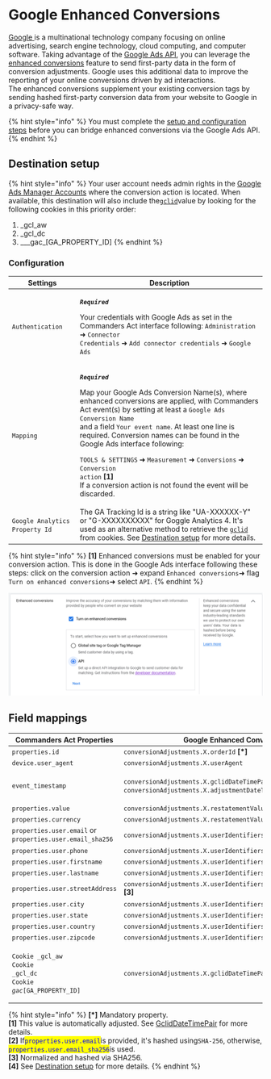 # Google Enhanced Conversions

[Google ](https://about.google/)is a multinational technology company focusing on online advertising, search engine technology, cloud computing, and computer software. Taking advantage of the [Google Ads API](https://developers.google.com/google-ads/api/docs/start), you can leverage the [enhanced conversions](https://support.google.com/google-ads/answer/9888656) feature to send first-party data in the form of conversion adjustments. Google uses this additional data to improve the reporting of your online conversions driven by ad interactions.\
The enhanced conversions supplement your existing conversion tags by sending hashed first-party conversion data from your website to Google in a privacy-safe way.

{% hint style="info" %}
You must complete the [setup and configuration steps](https://support.google.com/google-ads/answer/11062876) before you can bridge enhanced conversions via the Google Ads API.
{% endhint %}

## Destination setup

{% hint style="info" %}
Your user account needs admin rights in the [Google Ads Manager Accounts](https://ads.google.com/intl/en/home/tools/manager-accounts/) where the conversion action is located. When available, this destination will also include the[`gclid`](https://support.google.com/google-ads/answer/9744275?hl=en)value by looking for the following cookies in this priority order:

1. \_gcl\_aw
2. \_gcl\_dc
3. _\__gac\_\[GA\_PROPERTY\_ID]
{% endhint %}

### Configuration

| Settings                       | Description                                                                                                                                                                                                                                                                                                                                                                                                                                                                                                                                                                                                       |
| ------------------------------ | ----------------------------------------------------------------------------------------------------------------------------------------------------------------------------------------------------------------------------------------------------------------------------------------------------------------------------------------------------------------------------------------------------------------------------------------------------------------------------------------------------------------------------------------------------------------------------------------------------------------- |
| `Authentication`               | <p><em><strong><code>Required</code></strong></em></p><p>Your credentials with Google Ads as set in the Commanders Act interface following: <code>Administration</code> ➜ <code>Connector Credentials</code> ➜ <code>Add connector credentials</code> ➜ <code>Google Ads</code></p>                                                                                                                                                                                                                                                                                                                               |
| `Mapping`                      | <p><em><strong><code>Required</code></strong></em></p><p>Map your Google Ads Conversion Name(s), where enhanced conversions are applied, with Commanders Act event(s) by setting at least a <code>Google Ads Conversion Name</code><br>and a field <code>Your event name</code>. At least one line is required. Conversion names can be found in the Google Ads interface following:</p><p><code>TOOLS &#x26; SETTINGS</code> ➜ <code>Measurement</code> ➜ <code>Conversions</code> ➜ <code>Conversion action</code> <strong>[1]</strong><br>If a conversion action is not found the event will be discarded.</p> |
| `Google Analytics Property Id` | The GA Tracking Id is a string like "UA-XXXXXX-Y" or "G-XXXXXXXXXX" for Goggle Analytics 4. It's used as an alternative method to retrieve the [`gclid`](https://support.google.com/google-ads/answer/9744275?hl=en) from cookies. See [Destination setup](google-enhanced-conversion.md#destination-setup) for more details.                                                                                                                                                                                                                                                                                     |

{% hint style="info" %}
**\[1]** Enhanced conversions must be enabled for your conversion action. This is done in the Google Ads interface following these steps: click on the conversion action ➜ expand `Enhanced conversions`➜ flag `Turn on enhanced conversions`➜ select `API`.
{% endhint %}

![Flag "Turn on enhanced conversion" and select "API".](<../../../../.gitbook/assets/2 (1).png>)

## Field mappings

| Commanders Act Properties                                                                                      | Google Enhanced Conversions Properties                                                                                                                                                    |
| -------------------------------------------------------------------------------------------------------------- | ----------------------------------------------------------------------------------------------------------------------------------------------------------------------------------------- |
| `properties.id`                                                                                                | `conversionAdjustments.X.orderId` **\[\*]**                                                                                                                                               |
| `device.user_agent`                                                                                            | `conversionAdjustments.X.userAgent`                                                                                                                                                       |
| `event_timestamp`                                                                                              | <p><code>conversionAdjustments.X.gclidDateTimePair.conversionDateTime</code> <strong>[1]</strong> and<br><code>conversionAdjustments.X.adjustmentDateTime</code> <strong>[1]</strong></p> |
| `properties.value`                                                                                             | `conversionAdjustments.X.restatementValue.adjustedValue`                                                                                                                                  |
| `properties.currency`                                                                                          | `conversionAdjustments.X.restatementValue.currencyCode`                                                                                                                                   |
| `properties.user.email` or `properties.user.email_sha256`                                                      | `conversionAdjustments.X.userIdentifiers.Y.hashedEmail` **\[2]**                                                                                                                          |
| `properties.user.phone`                                                                                        | `conversionAdjustments.X.userIdentifiers.Y.hashedPhoneNumber` **\[3]**                                                                                                                    |
| `properties.user.firstname`                                                                                    | `conversionAdjustments.X.userIdentifiers.Y.addressInfo.hashedFirstName` **\[3]**                                                                                                          |
| `properties.user.lastname`                                                                                     | `conversionAdjustments.X.userIdentifiers.Y.addressInfo.hashedLastName` **\[3]**                                                                                                           |
| `properties.user.streetAddress`                                                                                | `conversionAdjustments.X.userIdentifiers.Y.addressInfo.hashedStreetAddress` **\[3]**                                                                                                      |
| `properties.user.city`                                                                                         | `conversionAdjustments.X.userIdentifiers.Y.addressInfo.city`                                                                                                                              |
| `properties.user.state`                                                                                        | `conversionAdjustments.X.userIdentifiers.Y.addressInfo.state`                                                                                                                             |
| `properties.user.country`                                                                                      | `conversionAdjustments.X.userIdentifiers.Y.addressInfo.countryCode`                                                                                                                       |
| `properties.user.zipcode`                                                                                      | `conversionAdjustments.X.userIdentifiers.Y.addressInfo.postalCode`                                                                                                                        |
| <p><code>Cookie _gcl_aw</code><br><code>Cookie _gcl_dc</code><br><code>Cookie _gac_[GA_PROPERTY_ID]</code></p> | `conversionAdjustments.X.gclidDateTimePair.gclid` **\[4]**                                                                                                                                |



{% hint style="info" %}
**\[\*]** Mandatory property.\
**\[1]** This value is automatically adjusted. See [GclidDateTimePair](https://developers.google.com/google-ads/api/rest/reference/rest/v11/customers/uploadConversionAdjustments#gcliddatetimepair) for more details.\
**\[2]** If<mark style="color:blue;">`properties.user.email`</mark>is provided, it's hashed using`SHA-256`, otherwise, <mark style="color:blue;">`properties.user.email_sha256`</mark>is used.\
**\[3]** Normalized and hashed via SHA256.\
**\[4]** See [Destination setup](google-enhanced-conversion.md#destination-setup) for more details.
{% endhint %}
